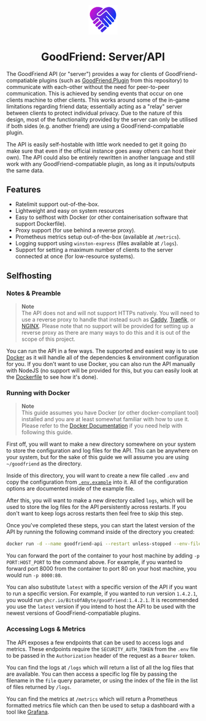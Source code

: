 <div align="center">

<img src="../.assets/icon.png" alt="GoodFriend Logo" width="15%">
  
# GoodFriend: Server/API

</div>

The GoodFriend API (or "server") provides a way for clients of GoodFriend-compatiable plugins (such as [GoodFriend.Plugin](../GoodFriend.Plugin/) from this repository) to communicate with each-other without the need for peer-to-peer communication. This is achieved by sending events that occur on one clients machine to other clients. This works around some of the in-game limitations regarding friend data; essentially acting as a "relay" server between clients to protect individual privacy. Due to the nature of this design, most of the functionality provided by the server can only be utilised if both sides (e.g. another friend) are using a GoodFriend-compatiable plugin.

The API is easily self-hostable with little work needed to get it going (to make sure that even if the official instance goes away others can host their own). The API could also be entirely rewritten in another language and still work with any GoodFriend-compatiable plugin, as long as it inputs/outputs the same data.

## Features

- Ratelimit support out-of-the-box.
- Lightweight and easy on system resources
- Easy to selfhost with Docker (or other containerisation software that support Dockerfile).
- Proxy support (for use behind a reverse proxy).
- Prometheus metrics setup out-of-the-box (available at `/metrics`).
- Logging support using `winston-express` (files available at `/logs`).
- Support for setting a maximum number of clients to the server connected at once (for low-resource systems).

## Selfhosting

### Notes & Preamble

> **Note**  
> The API does not and will not support HTTPs natively. You will need to use a reverse proxy to handle that instead such as [Caddy](https://caddyserver.com/), [Traefik](https://traefik.io/), or [NGINX](https://www.nginx.com/). Please note that no support will be provided for setting up a reverse proxy as there are many ways to do this and it is out of the scope of this project.

You can run the API in a few ways. The supported and easiest way is to use [Docker](https://www.docker.com/) as it will handle all of the dependencies & environment configuration for you. If you don't want to use Docker, you can also run the API manually with NodeJS (no support will be provided for this, but you can easily look at the [Dockerfile](./Dockerfile) to see how it's done).

### Running with Docker

> **Note**  
> This guide assumes you have Docker (or other docker-compliant tool) installed and you are at least somewhat familiar with how to use it. Please refer to the [Docker Documentation](https://docs.docker.com/) if you need help with following this guide.

First off, you will want to make a new directory somewhere on your system to store the configuration and log files for the API. This can be anywhere on your system, but for the sake of this guide we will assume you are using `~/goodfriend` as the directory.

Inside of this directory, you will want to create a new file called `.env` and copy the configuration from [`.env.example`](./.env.example) into it. All of the configuration options are documented inside of the example file.

After this, you will want to make a new directory called `logs`, which will be used to store the log files for the API persistently across restarts. If you don't want to keep logs across restarts then feel free to skip this step.

Once you've completed these steps, you can start the latest version of the API by running the following command inside of the directory you created:

```bash
docker run -d --name goodfriend-api --restart unless-stopped --env-file .env -v $(pwd)/logs:/app/logs ghcr.io/bitsofabyte/goodfriend:latest
```

You can forward the port of the container to your host machine by adding `-p PORT:HOST_PORT` to the command above. For example, if you wanted to forward port 8000 from the container to port 80 on your host machine, you would run `-p 8000:80`.

You can also substitute `latest` with a specific version of the API if you want to run a specific version. For example, if you wanted to run version `1.4.2.1`, you would run `ghcr.io/BitsOfAByte/goodfriend:1.4.2.1`. It is recommended you use the `latest` version if you intend to host the API to be used with the newest versions of GoodFriend-compatiable plugins.

### Accessing Logs & Metrics

The API exposes a few endpoints that can be used to access logs and metrics. These endpoints require the `SECURITY_AUTH_TOKEN` from the `.env` file to be passed in the `Authorization` header of the request as a `Bearer` token.

You can find the logs at `/logs` which will return a list of all the log files that are available. You can then access a specific log file by passing the filename in the `file` query parameter, or using the index of the file in the list of files returned by `/logs`.

You can find the metrics at `/metrics` which will return a Prometheus formatted metrics file which can then be used to setup a dashboard with a tool like [Grafana](https://grafana.com/).
